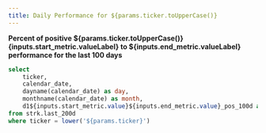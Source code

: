 ```yaml
---
title: Daily Performance for ${params.ticker.toUpperCase()}
---
```


<Dropdown name=start_metric>
    <DropdownOption valueLabel="Open" value="o" />
    <DropdownOption valueLabel="Close" value="c" />
</Dropdown>

<Dropdown name=end_metric>
    <DropdownOption valueLabel="Open" value="o" />
    <DropdownOption valueLabel="High" value="h" />
    <DropdownOption valueLabel="Low" value="l" />
    <DropdownOption valueLabel="Close" value="c" />
</Dropdown>

**Percent of positive ${params.ticker.toUpperCase()} {inputs.start_metric.valueLabel} to ${inputs.end_metric.valueLabel} performance for the last 100 days**

```sql filtered_query
select 
    ticker,
    calendar_date,
    dayname(calendar_date) as day,
    monthname(calendar_date) as month,
    d1${inputs.start_metric.value}${inputs.end_metric.value}_pos_100d as metric
from strk.last_200d 
where ticker = lower('${params.ticker}')
```

<Heatmap
    data={filtered_query}
    x=day
    y=month 
    value=metric 
    title="Rolling 100 Day Performance"
/>
